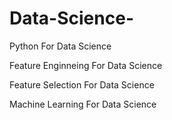 # Data-Science-
Python For Data Science 

Feature Enginneing For Data Science 

Feature Selection For Data Science 

Machine Learning For Data Science 
